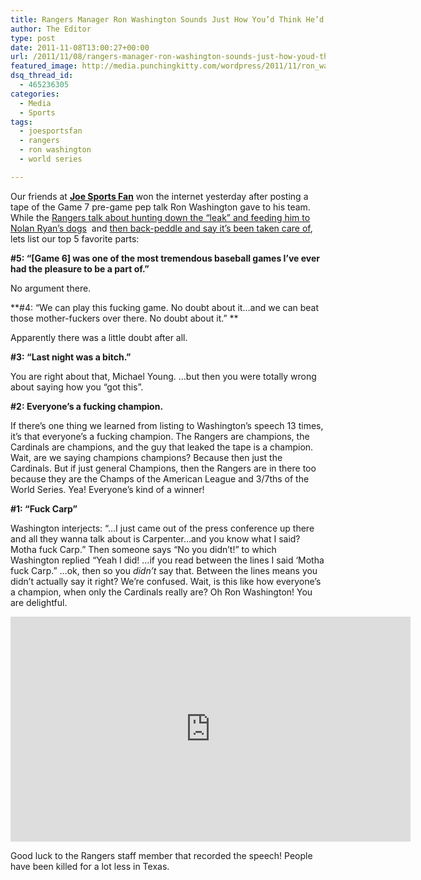 ```yaml
---
title: Rangers Manager Ron Washington Sounds Just How You’d Think He’d Sound in his Game 7 Pep Talk
author: The Editor
type: post
date: 2011-11-08T13:00:27+00:00
url: /2011/11/08/rangers-manager-ron-washington-sounds-just-how-youd-think-hed-sound-in-his-game-7-pep-talk/
featured_image: http://media.punchingkitty.com/wordpress/2011/11/ron_washington.jpeg
dsq_thread_id:
  - 465236305
categories:
  - Media
  - Sports
tags:
  - joesportsfan
  - rangers
  - ron washington
  - world series

---
```

Our friends at **<a href="http://www.joesportsfan.com/?p=9580" target="_blank">Joe Sports Fan</a>** won the internet yesterday after posting a tape of the Game 7 pre-game pep talk Ron Washington gave to his team. While the <a href="http://rangersblog.dallasnews.com/archives/2011/11/rangers-investigating-unaccept.html" target="_blank">Rangers talk about hunting down the &#8220;leak&#8221; and feeding him to Nolan Ryan&#8217;s dogs</a>  and <a href="http://espn.go.com/dallas/mlb/story/_/id/7203322/texas-rangers-investigating-clubhouse-leak-ron-washington-game-7-pregame-speech" target="_blank">then back-peddle and say it&#8217;s been taken care of</a>, lets list our top 5 favorite parts:

**#5: &#8220;[Game 6] was one of the most tremendous baseball games I&#8217;ve ever had the pleasure to be a part of.&#8221;**

No argument there.

**#4: &#8220;We can play this fucking game. No doubt about it&#8230;and we can beat those mother-fuckers over there. No doubt about it.&#8221; **

Apparently there was a little doubt after all.

**#3: &#8220;Last night was a bitch.&#8221;**

You are right about that, Michael Young. &#8230;but then you were totally wrong about saying how you &#8220;got this&#8221;.

**#2: Everyone&#8217;s a fucking champion.**

If there&#8217;s one thing we learned from listing to Washington&#8217;s speech 13 times, it&#8217;s that everyone&#8217;s a fucking champion. The Rangers are champions, the Cardinals are champions, and the guy that leaked the tape is a champion. Wait, are we saying champions champions? Because then just the Cardinals. But if just general Champions, then the Rangers are in there too because they are the Champs of the American League and 3/7ths of the World Series. Yea! Everyone&#8217;s kind of a winner!

**#1: &#8220;Fuck Carp&#8221;**

Washington interjects: &#8220;&#8230;I just came out of the press conference up there and all they wanna talk about is Carpenter&#8230;and you know what I said? Motha fuck Carp.&#8221; Then someone says &#8220;No you didn&#8217;t!&#8221; to which Washington replied &#8220;Yeah I did! &#8230;if you read between the lines I said &#8216;Motha fuck Carp.&#8221; &#8230;ok, then so you _didn&#8217;t_ say that. Between the lines means you didn&#8217;t actually say it right? We&#8217;re confused. Wait, is this like how everyone&#8217;s a champion, when only the Cardinals really are? Oh Ron Washington! You are delightful.

<div class="embed-vimeo" style="text-align: center;">
  <iframe src="https://player.vimeo.com/video/31675320" width="640" height="360" frameborder="0" webkitallowfullscreen mozallowfullscreen allowfullscreen></iframe>
</div>

Good luck to the Rangers staff member that recorded the speech! People have been killed for a lot less in Texas.